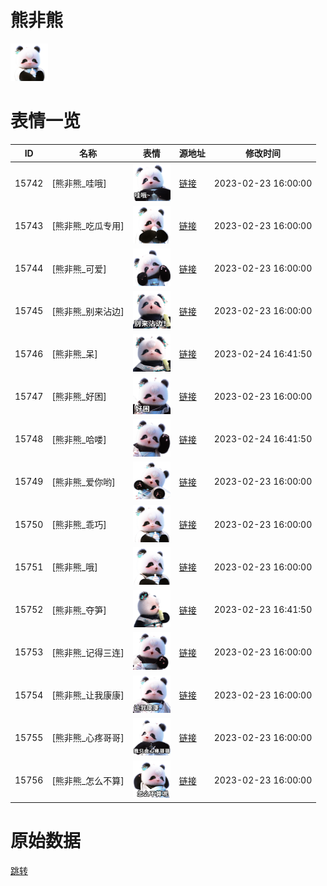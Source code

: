 # 熊非熊

<img src="./cover.png" height="60" alt="cover" />

# 表情一览

|ID|名称|表情|源地址|修改时间|
|----|----|----|----|----|
|15742|[熊非熊_哇哦]|<img src="./pic/015742_%5B熊非熊_哇哦%5D.png" height="60" alt="哇哦"/>|[链接](https://i0.hdslb.com/bfs/garb/0c6ae8db8bd5735319d45c0e607db4d88111bcf0.png)|2023-02-23 16:00:00|
|15743|[熊非熊_吃瓜专用]|<img src="./pic/015743_%5B熊非熊_吃瓜专用%5D.png" height="60" alt="吃瓜专用"/>|[链接](https://i0.hdslb.com/bfs/garb/e55fb0a1f908b76aac6df71bca4f26422144571b.png)|2023-02-23 16:00:00|
|15744|[熊非熊_可爱]|<img src="./pic/015744_%5B熊非熊_可爱%5D.png" height="60" alt="可爱"/>|[链接](https://i0.hdslb.com/bfs/garb/aba303323e03d4f0f8abd3ecd2f1fe5e3c64e3b4.png)|2023-02-23 16:00:00|
|15745|[熊非熊_别来沾边]|<img src="./pic/015745_%5B熊非熊_别来沾边%5D.png" height="60" alt="别来沾边"/>|[链接](https://i0.hdslb.com/bfs/garb/a62f243cefe82130e8d9e3a77411d551cb3b2e27.png)|2023-02-23 16:00:00|
|15746|[熊非熊_呆]|<img src="./pic/015746_%5B熊非熊_呆%5D.png" height="60" alt="呆"/>|[链接](https://i0.hdslb.com/bfs/garb/b627f1c9f91f352cf9520c3229b44492ebee1615.png)|2023-02-24 16:41:50|
|15747|[熊非熊_好困]|<img src="./pic/015747_%5B熊非熊_好困%5D.png" height="60" alt="好困"/>|[链接](https://i0.hdslb.com/bfs/garb/e95e5112f533b4e77a6cfd4a7ff97afb5cf30af2.png)|2023-02-23 16:00:00|
|15748|[熊非熊_哈喽]|<img src="./pic/015748_%5B熊非熊_哈喽%5D.png" height="60" alt="哈喽"/>|[链接](https://i0.hdslb.com/bfs/garb/f2d5e8675bc61a23a194a2bfa0af211f660ef954.png)|2023-02-24 16:41:50|
|15749|[熊非熊_爱你哟]|<img src="./pic/015749_%5B熊非熊_爱你哟%5D.png" height="60" alt="爱你哟"/>|[链接](https://i0.hdslb.com/bfs/garb/6c8d97e17767f4272085d2f93c5c4724251be751.png)|2023-02-23 16:00:00|
|15750|[熊非熊_乖巧]|<img src="./pic/015750_%5B熊非熊_乖巧%5D.png" height="60" alt="乖巧"/>|[链接](https://i0.hdslb.com/bfs/garb/48deb23a920d8dee6b3a0ba13fb72fbe6c8fc9c1.png)|2023-02-23 16:00:00|
|15751|[熊非熊_哦]|<img src="./pic/015751_%5B熊非熊_哦%5D.png" height="60" alt="哦"/>|[链接](https://i0.hdslb.com/bfs/garb/cc4e9e9d6d3fccfb4b569a3e1cc7f713f6a06041.png)|2023-02-23 16:00:00|
|15752|[熊非熊_夺笋]|<img src="./pic/015752_%5B熊非熊_夺笋%5D.png" height="60" alt="夺笋"/>|[链接](https://i0.hdslb.com/bfs/garb/f15e5a16ea1e4a35c3d432011621e73e41876e20.png)|2023-02-23 16:41:50|
|15753|[熊非熊_记得三连]|<img src="./pic/015753_%5B熊非熊_记得三连%5D.png" height="60" alt="记得三连"/>|[链接](https://i0.hdslb.com/bfs/garb/ceb64b1f9f5926e5efd4d4a551878448e7ad0ed7.png)|2023-02-23 16:00:00|
|15754|[熊非熊_让我康康]|<img src="./pic/015754_%5B熊非熊_让我康康%5D.png" height="60" alt="让我康康"/>|[链接](https://i0.hdslb.com/bfs/garb/a8ef182ab783d592d8cc38ed7391651711f35193.png)|2023-02-23 16:00:00|
|15755|[熊非熊_心疼哥哥]|<img src="./pic/015755_%5B熊非熊_心疼哥哥%5D.png" height="60" alt="心疼哥哥"/>|[链接](https://i0.hdslb.com/bfs/garb/e7687ba4f00e8a5e395ab1e1c746fd6a52831a1c.png)|2023-02-23 16:00:00|
|15756|[熊非熊_怎么不算]|<img src="./pic/015756_%5B熊非熊_怎么不算%5D.png" height="60" alt="怎么不算"/>|[链接](https://i0.hdslb.com/bfs/garb/8484d8517008f03bcd3dac7ce4379b3cb730b000.png)|2023-02-23 16:00:00|

# 原始数据

[跳转](./raw.json)

